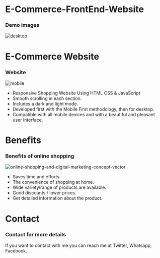 # E-Commerce-FrontEnd-Website
### Demo images
![desktop](https://github.com/ranjan322/E-Commerce-FrontEnd-Website/assets/127395204/11c21666-4dd6-4c46-9a7e-c59c52585a73)

# E-Commerce Website
### Website
![mobile](https://github.com/ranjan322/E-Commerce-FrontEnd-Website/assets/127395204/a9888b88-756c-4ac4-84bc-491eb2f2d0ac)
- Responsive Shopping Website Using HTML CSS & JavaScript
- Smooth scrolling in each section.
- Includes a dark and light mode.
- Developed first with the Mobile First methodology, then for desktop.
- Compatible with all mobile devices and with a beautiful and pleasant user interface.
 
 # Benefits 
 ### Benefits of online shopping
 ![online-shopping-and-digital-marketing-concept-vector](https://github.com/ranjan322/E-Commerce-FrontEnd-Website/assets/127395204/0a43b49e-9fa0-4ee8-8dea-bb08d2044f76)
 - Saves time and efforts.
 - The convenience of shopping at home.
 - Wide variety/range of products are available.
 - Good discounts / lower prices.
 - Get detailed information about the product.

# Contact 
### Contact for more details
If you want to contact with me you can reach me at Twitter, Whatsapp, Facebook.
